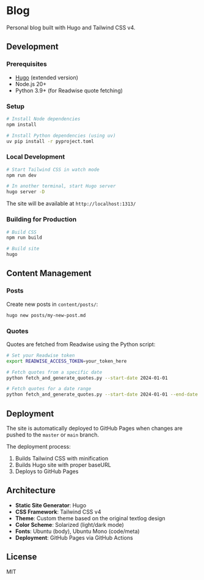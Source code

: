 # Blog

Personal blog built with Hugo and Tailwind CSS v4.

## Development

### Prerequisites

- [Hugo](https://gohugo.io/installation/) (extended version)
- Node.js 20+
- Python 3.9+ (for Readwise quote fetching)

### Setup

```bash
# Install Node dependencies
npm install

# Install Python dependencies (using uv)
uv pip install -r pyproject.toml
```

### Local Development

```bash
# Start Tailwind CSS in watch mode
npm run dev

# In another terminal, start Hugo server
hugo server -D
```

The site will be available at `http://localhost:1313/`

### Building for Production

```bash
# Build CSS
npm run build

# Build site
hugo
```

## Content Management

### Posts

Create new posts in `content/posts/`:

```bash
hugo new posts/my-new-post.md
```

### Quotes

Quotes are fetched from Readwise using the Python script:

```bash
# Set your Readwise token
export READWISE_ACCESS_TOKEN=your_token_here

# Fetch quotes from a specific date
python fetch_and_generate_quotes.py --start-date 2024-01-01

# Fetch quotes for a date range
python fetch_and_generate_quotes.py --start-date 2024-01-01 --end-date 2024-12-31
```

## Deployment

The site is automatically deployed to GitHub Pages when changes are pushed to the `master` or `main` branch.

The deployment process:
1. Builds Tailwind CSS with minification
2. Builds Hugo site with proper baseURL
3. Deploys to GitHub Pages

## Architecture

- **Static Site Generator**: Hugo
- **CSS Framework**: Tailwind CSS v4
- **Theme**: Custom theme based on the original textlog design
- **Color Scheme**: Solarized (light/dark mode)
- **Fonts**: Ubuntu (body), Ubuntu Mono (code/meta)
- **Deployment**: GitHub Pages via GitHub Actions

## License

MIT
